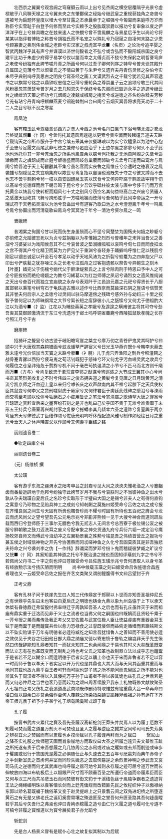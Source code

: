 <!-- { "loadSidebar": true } -->
　　壮西京之翼翼兮观宫阙之穹窿欎云雨以上出兮见杰阁之横空层覆隔乎光景兮虚棂敞乎八风聨天禄之北兮翼未央之东肇鄼侯之经始兮继武皇之重规获独角之竒兽兮遂被号为扁题怀皇度以増大兮至甘露之丕承曩单于之崛强兮今匍匐而来庭呼万岁而称臣兮实雪耻于白登予何修而至此兮实赖予之股肱既崇爵以报功兮复审象以庋之俨洋洋乎在上兮耸具瞻之在兹来逺人之快覩兮曾不啻鳯麟之与景星后予生以尚论兮将某某以指评若博陆之称首兮胡独氏而不名宠之以殊礼兮乃冠屦之自凌何末路之少恩兮顾寡妻之弗刑伟金城之老臣兮实汉家之叔虎富平龙■〈名页〉之论功兮追平婴之智武丙魏洋乎其有声兮并谋谟以济世何毅者之不弘兮或含弘而不毅阳城宗国之良兮建平比功于朱虚少府得乎易学兮仅以筮而幸之太傅贞而不挠兮失保躬之明哲謇穹庐之老使兮纷独有此姱节嗟丹青之所画兮何以过吾子卿何列序之特卑兮曽未谂其殿升自属国之见薄兮吾以恨霍氏之不情曰黄于与朱尹兮又遗弃夫丹青伤灵修之杂伯兮实未尽乎典刑呜呼我思古之明良兮冩圣经之画工文谟武烈去之千载兮犹若见其声容逮书之以旗常兮铭之以鼎钟叹忠信之已薄兮重轮奂之尊崇虽子云之追颂兮敢三代其同风粉墨忽其萧瑟兮曽岁月之去几矧恩失于保终兮名先阁而已毁迨永平之追迹兮继云台之崚嶒洎天策之怀功兮兀烟阁之凌兢或椒房之掩羙兮或逆徳之齐名纷杂糅夫芳秽兮羌有玷兮丹青呜呼麒麟燕麦兮铜驼棘荆曰台曰阁兮云烟灭冥吾将求亮天功于二十二人之目兮耿不没之寒星

　　鳯凰池

　　客有鞚玉虬兮驾蜚鸾访西方之羙人兮西之池兮名丹曰鳯鸟下浴兮暎北海之豢龙吾终疑其慌■〈忄冈〉兮曽何托其遗风焉遑遑以更索兮贵空闻而贱睹邅吾道夫天路兮觐钧天之帝所帝服齐于中宫兮缤五采其来仪餐琳琅以为实兮饮醴泉以为池中心抱乎至忠兮足履文而尾武非七徳之兼修兮曷应治乎下土咨尔鳯之寥寥兮何乆不至乎此池也池托尔其一非兮羌治忽之所系也鳯告余以臆兮岂托我之无池自阿阁之失垒兮遥矰缴而去之虞韶成而止庭兮姬徳盛而鸣岐忽巢覆而卵破兮去孟亏已逺而曰鸾台与鳯阁兮嫓吾池于天上茍雝雝其不集兮虽名官而实丧鲁之鳯惟丘兮奈遭时之徳衰汉之鳯袭雄兮胡隠见之失宜鹖集府以欺世兮鸾复指以自误也池既失于夺之兮彼又蹲而不去也志不啻乎鹪鹩兮茍一枝以自安固醴泉玉实以饮食兮又何异吓腐于鹓鸾故寜翔千仞以髙举兮览徳辉而后下朝吾鸣于昆仑兮夕吾饮乎砥柱彼太液与唐中兮侈千门而万宫托黄金以铸我兮使转枢而翔风七十丈之别风兮窃空名其何益继髙台之兴废兮资骚人之感激天目屹其飞舞兮跨形胜乎一方嗟地褊而徳薄兮吾何栖乎此冈幸帝运之一开兮瑞式符于天老拓灵沼以为池兮吾盍出兮有道客乃歌曰池之水兮澄澄鳯千年兮一鸣鳯兮鳯兮协圗出而河清载歌曰鳯鸟兮冥冥池千年兮一清池兮资尔鳯之一鸣

　　曺娥碑

　　昔湘累之徇国兮甘以死而伤生身虽殒而心不惩兮同楚埜为国殇夫何娥之眇躯兮亦前修之允蹈彼忘死以为贞兮兹捐躯以为孝惟娥之烈烈兮曽稚年之未笄当吾父之善泅兮习婆娑以为戏阳侯忽其不仁兮哀曾波之垫溺娥呱呱以哀鸣兮旬七日而罔食扣龙之宫不得其户兮化精卫而莫为力俨见父于重渊兮奋轻身于踊擗呜呼惟仁足以残肌兮刚足以锢志诚足以开金石兮孝足以动乎天地风涛为之折裂兮蛟鼍为之四奔抱父尸以卬出兮俨肤髪之犹存噪江头之长老兮泣孤舟之过客抱遗骸以祭告兮异鲍生之刻木【叶墨】嫱完父于伤槐兮姢代父于醉津缇萦氏之上言兮除肉刑于特恩曰予中人之可企兮匪拔俗而絶伦嗟娥之为教兮习絺葛以为红岂师傅之夙诏兮诵烈女之遗风惟纯诚之天出兮奋百代而独立宜庙貌之永存兮表双阡于江邑迨元嘉之元祀兮得贤长于八厨属邯郸以秉笔兮树穹石于龟趺追古雅以述作兮比西亰而莫踰深石阴之旌语兮信赞羙其非誉夫何后宗人之孟徳兮过灵祠以驻马摩道傍之残碑兮感外孙与幼妇三十里之挍智予曽何足以为师昧纲常之大节兮絜长短之廀辞彼小儿之舐犊兮又何尤于徳祖酌大江以为酒兮■〈扌监〉江花以为晡些英英之孝娥兮及遑遑之瞒甫彼主将其可夺兮劲吾衷其莫御顾激清流于东江兮洗遗污于邺土呜呼铜雀麋鹿兮西陵狐鼠耿孝魄之长存兮照江月兮千古

　　磨崖碑

　　招猗玕之聱叟兮访古迹于岐阳瞻穹崖之桀立兮摩万仞之青苍俨鬼灵其呵护兮曰颂中兴于大唐观其森钩错画兮蚊龙蟠拏严辞宻义兮日光玉华燕许既仆兮韩李未葩去雅未逺兮光价倍加当天寳之末路兮豢■〈衤朋〉儿于虎穴弄渔阳之剽兵兮积潼闗之战骨蹇青骡以西狩兮疲马嵬之苟活钊既犯于怒锋兮环又何尤乎污血嗟灵武之收兵兮何履位之仓皇祚殆危于赘斿兮机不间于毫芒茍执温清之小节兮不匹马而北方则千麾而万■〈方与〉兮肯复致忠于耄荒咨李郭之猷谋兮徇巡逺之大节成王翼其小心兮尚书奋其英烈羌收复之不时兮伟四三之俊杰拥夹道之黄髪兮复见唐之日月瑞黄河之清流兮凯京师之汗血迎上皇以来归兮嘑长庆之欢声歘南内其不祥兮起膝下之天兵使权臣其鼠变兮何李父之贷刑嗟豺虎于厥家兮又何律君臣于虏廷此残碑之堕泪兮与涷雨而交零至考颂以论体兮垢磨石之小疵用鲁史之笔法兮寄清庙之歌诗挈大唐之罪案兮异琼琚之赏辞宜后来之墨客纷石刻之是非也乱曰己矣乎国不贵于无难兮难贵圗于未形五王持兵兮唐室再兴胡封豕之复豢兮撼蟠李其几倾幸六圣之遗祚兮复銮舆于两京穹厓齐天兮侔徳武丁臣结作颂兮佐唐光明呜呼休哉配迹风雅兮制作如经绘日月之重光兮垂天人之休声晞吉父以作颂兮又何羡乎臣结之铭

　　丽则遗音巻二

　　●钦定四库全书

　　丽则遗音卷三

　　（元）杨维桢 撰

　　太公璜

　　客有游乎东海之疆渭水之阳考申吕之封裔兮见大风之泱泱夫惟老渔之人兮蹇齫齿而番髪逝辟地于危邦兮纷独守此姱节岁月不我与兮哀朕时之不当彼神鱼之出水兮孰从孕夫瑞璜自夏后氏之名珍兮实取形于半璧曰大国之是锡兮非夫人之茍得何直钩之寓意兮乃珍物之见贻具神工之成刻兮知剞劂之莫施曰姬受命兮吕佐之功之成兮报在齐惟良弼之间生兮天固有所赉也韣吾珍而不耀兮时固有所待也五百祀之膺会兮龙云而虎风尚父之望兮望吾先公元龟示兆兮非彲非熊倾一见于大搜兮神合而道同跻后载而西归兮登师臣于三事尔无腼色兮我无贰志人无间言兮总百寮于极位锡公衮之被服兮觧朝歌之鼓刀迈洗耳之废义兮配审象之神交货通九府兮兵衍六韬一戎定治兮鹰扬牧郊自师文而傅武兮洎幼冲之左翼勒景襄之殊勲兮铭昆吾之伟绩首营丘之报功兮兼五侯之封域信神物之开先兮协蓍蔡而冈忒嗟神鱼之久化兮吾固莫质其是非吾独悲夫符命之兴兮袭刘李之伪【一作纬】辞谶梁而梦邓兮纷卜鬼而稽疑彼梦臧之旷议兮又恍■〈忄冈〉其奚知虽其神道之托兮不既治道之贼也吾固知评璜刻九字之书兮不若佩尚父丹书二十字之刻也谇曰苍姬受命兮吕佐旌玉璜示兆兮吾何慿取人以身兮圣有经放勲示法兮扬仄陋而明明
　　尚书中候载玉璜之刻曰姬受命吕佐旌徳合昌旌者理也又一云姬受命吕佐之报在齐艺文类聚又谓剖鲤腹得书文曰吕望封于齐

　　正考父鼎

　　客有孔林子问于铁崖先生曰人知三代传鼎定于郏鄏以卜世而亦知吾圣祖仲尼氏之有世鼎乎先生曰未也客曰自夏后氏之明徳也铸金九鼎以象九州岛恊于上下以承天休桀有昏徳鼎迁弗留殷纣弗率继迁于周孰知吾圣人之后也而有孔丘虽祚灭于宋而祖庙有鼎实重于迁洛而见非于义士之流者也当弗父何之嗣国也曰既嫡而且贤轻千乘于一芥兮授之弟而弗传及我正考父又甘佐戴与武宣位极人臣让徳益虔庙有重器金耳玉铉于是而鬻于是而饘寳共俭以愈力恐禄食之过諐既偻伛而益俯走循墙而若蹎铭斯文以不坠实贻谋于万年有明徳者必逹符臧纥之知言吾犹惜鲁人之善知而不善用使必逹之效仅见于夹谷之归田他日郜大鼎之纳庙又徒以寄忠愤于鲁轨之编岂非天乎先生愀然曰伤哉辞能知孔鼎者知其一而犹未知其二也余闻鼎之于易也其时义大矣哉革既变而法立志有在也革既变而无制乱之待也考父氏之知革也故制器立法以成乎志也饘鬻于是者若不足以餬余口而逹明徳于后者实足以鬺上帝也灭于宋而奔鲁者若不足以容一时而师于鲁以凖天下者实足以开万代也是其鼎也大其大而与天同其函重其重而与地同其载也故九鼎乎百王者可轩而可姒也楚子旅之所不能问而鬼臾区之所不能对也辨其名于周汉者不得以入其佞托万子孙于山甫者不得以袭其诡也兹孔氏之世鼎若是而又何必仲尼之当世也客乃憙而起为之颂曰周客续殷尹我东土礼物既修文献攸聚圣人七祖曰正考父伤礼之衰追道卨武商颂既作删诗特取惟兹有铭重鼎大吕一命再命曰偻曰伛以餬余口亦莫余侮作羹何人覆餗公所染指朶頥甘蹈镬斧维祖之孙有逹在下万帝王师光鼎于祖予小子某学礼于俎载晞奚斯式颂于鲁

　　孔子履

　　按晋书武库火累代之寳及吾先圣履汉髙斩蛇剑王莽头并焚焉人以为履丁厄数不知履可焚而履之道虽万刦火不可焚也且圣人之履与逆臣之馘并室同珍司马氏失芳臭之辨矣宜火之焚馘而有以累履也乡挍命赋以孔子履谨再拜而为之赋曰
　　繄尼山之降圣实礼服之攸师冠天圜而肖象屦地方而取仪曰大圣之所履岂逺异夫文綦惟玉趾之所托遂有贵于后来吾想履之几几协周公之赤舄或过庙之躩如或去邦而削迹或审歩于矍圃或迟行于故国羌是履之必俱随仕止与久速去之五百年兮厯嬴刘而典午赤帝子之手剑新室氏之首虏何并室而同珍失媺恶之去取俾簒逆之余烈累神明之歩武吾又哀司马氏之逆徳而何尤其武库也呜呼履之器可灺兮其则永存履之迹可屈兮道万世而长伸故放四海以布轨极后土以蹑跟严尺寸而不颇垂百圣之所遵行帝道而帝履素臣而臣又何与汉三尺而共吊悲玉石而同焚彼有衒文豹于干溪结色丝于鳯陵争霸者之遗迹背王法之绳绳编明珠以飬客偕长剑而上廷羌偭规而改错匪先民之攸程织仲子以傲禄纳东郭以矫名葛既褊于魏俗革又变于赵灵提岭上之只景翥云间之双鳬进圯桥之所堕逐黄石之有无是又佛老氏之诞幻奚啻霄壤之殊途匪圣之堂吾何升匪圣路其吾何趍虽瞠若乎其后兮矢吾行之弗渝也谇曰青絇赤繶履之造兮由仁行义履之道兮履可化兮道不可槁兮非履之寳惟道以为寳兮展矣君子亦允蹈兮

　　斩蛇剑

　　先是台人杨景义甞有是赋仆心壮之故复拟其制以为后赋
